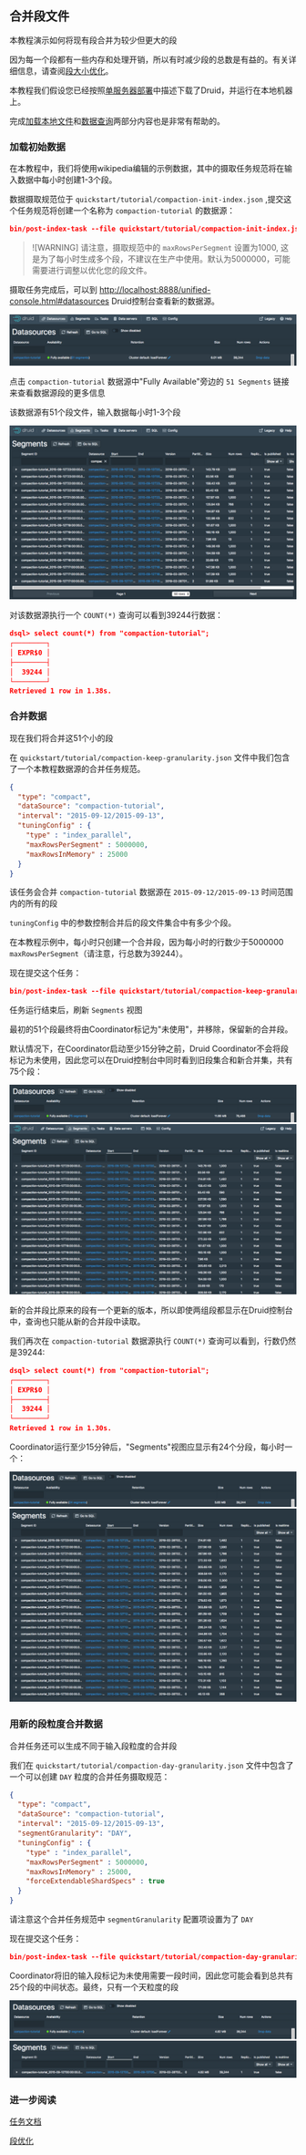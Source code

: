 <!-- toc -->

## 合并段文件

本教程演示如何将现有段合并为较少但更大的段

因为每一个段都有一些内存和处理开销，所以有时减少段的总数是有益的。有关详细信息，请查阅[段大小优化](../Operations/segmentSizeOpt.md)。

本教程我们假设您已经按照[单服务器部署](../GettingStarted/chapter-3.md)中描述下载了Druid，并运行在本地机器上。

完成[加载本地文件](./chapter-1.md)和[数据查询](./chapter-4.md)两部分内容也是非常有帮助的。

### 加载初始数据

在本教程中，我们将使用wikipedia编辑的示例数据，其中的摄取任务规范将在输入数据中每小时创建1-3个段。

数据摄取规范位于 `quickstart/tutorial/compaction-init-index.json` ,提交这个任务规范将创建一个名称为 `compaction-tutorial` 的数据源：

```json
bin/post-index-task --file quickstart/tutorial/compaction-init-index.json --url http://localhost:8081
```

> ![WARNING] 
> 请注意，摄取规范中的 `maxRowsPerSegment` 设置为1000, 这是为了每小时生成多个段，不建议在生产中使用。默认为5000000，可能需要进行调整以优化您的段文件。

摄取任务完成后，可以到 [http://localhost:8888/unified-console.html#datasources](http://localhost:8888/unified-console.html#datasources) Druid控制台查看新的数据源。

![](img-8/tutorial-compaction-01.png)

点击 `compaction-tutorial` 数据源中"Fully Available"旁边的 `51 Segments` 链接来查看数据源段的更多信息

该数据源有51个段文件，输入数据每小时1-3个段

![](img-8/tutorial-compaction-02.png)

对该数据源执行一个 `COUNT(*)` 查询可以看到39244行数据：

```json
dsql> select count(*) from "compaction-tutorial";
┌────────┐
│ EXPR$0 │
├────────┤
│  39244 │
└────────┘
Retrieved 1 row in 1.38s.
```

### 合并数据

现在我们将合并这51个小的段

在 `quickstart/tutorial/compaction-keep-granularity.json` 文件中我们包含了一个本教程数据源的合并任务规范。

```json
{
  "type": "compact",
  "dataSource": "compaction-tutorial",
  "interval": "2015-09-12/2015-09-13",
  "tuningConfig" : {
    "type" : "index_parallel",
    "maxRowsPerSegment" : 5000000,
    "maxRowsInMemory" : 25000
  }
}
```

该任务会合并 `compaction-tutorial` 数据源在 `2015-09-12/2015-09-13` 时间范围内的所有的段

`tuningConfig` 中的参数控制合并后的段文件集合中有多少个段。

在本教程示例中，每小时只创建一个合并段，因为每小时的行数少于5000000 `maxRowsPerSegment`（请注意，行总数为39244）。

现在提交这个任务：
```json
bin/post-index-task --file quickstart/tutorial/compaction-keep-granularity.json --url http://localhost:8081
```

任务运行结束后，刷新 `Segments` 视图

最初的51个段最终将由Coordinator标记为"未使用"，并移除，保留新的合并段。

默认情况下，在Coordinator启动至少15分钟之前，Druid Coordinator不会将段标记为未使用，因此您可以在Druid控制台中同时看到旧段集合和新合并集，共有75个段：

![](img-8/tutorial-compaction-03.png)
![](img-8/tutorial-compaction-04.png)

新的合并段比原来的段有一个更新的版本，所以即使两组段都显示在Druid控制台中，查询也只能从新的合并段中读取。

我们再次在 `compaction-tutorial` 数据源执行 `COUNT(*)` 查询可以看到，行数仍然是39244:
```json
dsql> select count(*) from "compaction-tutorial";
┌────────┐
│ EXPR$0 │
├────────┤
│  39244 │
└────────┘
Retrieved 1 row in 1.30s.
```

Coordinator运行至少15分钟后，"Segments"视图应显示有24个分段，每小时一个：

![](img-8/tutorial-compaction-05.png)
![](img-8/tutorial-compaction-06.png)

### 用新的段粒度合并数据

合并任务还可以生成不同于输入段粒度的合并段

我们在 `quickstart/tutorial/compaction-day-granularity.json` 文件中包含了一个可以创建 `DAY` 粒度的合并任务摄取规范：

```json
{
  "type": "compact",
  "dataSource": "compaction-tutorial",
  "interval": "2015-09-12/2015-09-13",
  "segmentGranularity": "DAY",
  "tuningConfig" : {
    "type" : "index_parallel",
    "maxRowsPerSegment" : 5000000,
    "maxRowsInMemory" : 25000,
    "forceExtendableShardSpecs" : true
  }
}
```

请注意这个合并任务规范中 `segmentGranularity` 配置项设置为了 `DAY`

现在提交这个任务：
```json
bin/post-index-task --file quickstart/tutorial/compaction-day-granularity.json --url http://localhost:8081
```

Coordinator将旧的输入段标记为未使用需要一段时间，因此您可能会看到总共有25个段的中间状态。最终，只有一个天粒度的段

![](img-8/tutorial-compaction-07.png)
![](img-8/tutorial-compaction-08.png)

### 进一步阅读
[任务文档](../DataIngestion/taskrefer.md)

[段优化](../Operations/segmentSizeOpt.md)